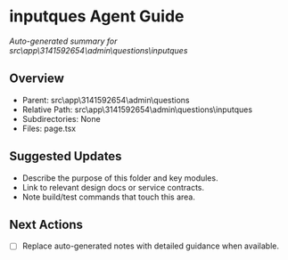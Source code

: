 ﻿# inputques Agent Guide
*Auto-generated summary for src\app\3141592654\admin\questions\inputques*

## Overview
- Parent: src\app\3141592654\admin\questions
- Relative Path: src\app\3141592654\admin\questions\inputques
- Subdirectories: None
- Files: page.tsx

## Suggested Updates
- Describe the purpose of this folder and key modules.
- Link to relevant design docs or service contracts.
- Note build/test commands that touch this area.

## Next Actions
- [ ] Replace auto-generated notes with detailed guidance when available.
